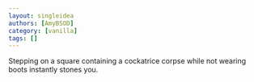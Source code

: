 ```yaml
---
layout: singleidea
authors: [AmyBSOD]
category: [vanilla]
tags: []
---
```

Stepping on a square containing a cockatrice corpse while not wearing boots instantly stones you.

